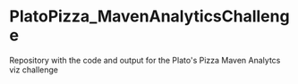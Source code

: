 # PlatoPizza_MavenAnalyticsChallenge
 Repository with the code and output for the Plato's Pizza Maven Analytcs viz challenge

